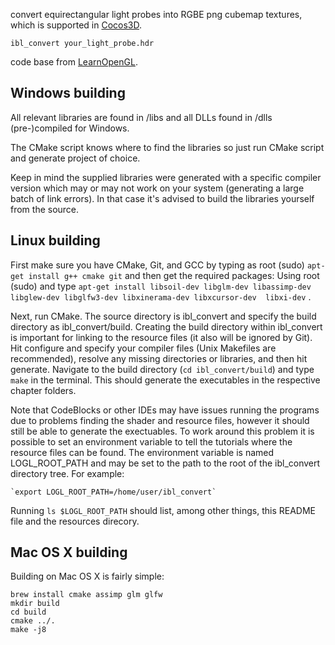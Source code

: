 convert equirectangular light probes into RGBE png cubemap textures, which is supported in [Cocos3D](https://github.com/cocos-creator/engine-3d).

    ibl_convert your_light_probe.hdr

code base from [LearnOpenGL](https://github.com/JoeyDeVries/LearnOpenGL).

## Windows building
All relevant libraries are found in /libs and all DLLs found in /dlls (pre-)compiled for Windows. 

The CMake script knows where to find the libraries so just run CMake script and generate project of choice.

Keep in mind the supplied libraries were generated with a specific compiler version which may or may not work on your system (generating a large batch of link errors). In that case it's advised to build the libraries yourself from the source.

## Linux building
First make sure you have CMake, Git, and GCC by typing as root (sudo) `apt-get install g++ cmake git` and then get the required packages:
Using root (sudo) and type `apt-get install libsoil-dev libglm-dev libassimp-dev libglew-dev libglfw3-dev libxinerama-dev libxcursor-dev  libxi-dev` .

Next, run CMake. The source directory is ibl_convert and specify the build directory as ibl_convert/build. Creating the build directory within ibl_convert is important for linking to the resource files (it also will be ignored by Git). Hit configure and specify your compiler files (Unix Makefiles are recommended), resolve any missing directories or libraries, and then hit generate. Navigate to the build directory (`cd ibl_convert/build`) and type `make` in the terminal. This should generate the executables in the respective chapter folders.

Note that CodeBlocks or other IDEs may have issues running the programs due to problems finding the shader and resource files, however it should still be able to generate the exectuables. To work around this problem it is possible to set an environment variable to tell the tutorials where the resource files can be found. The environment variable is named LOGL_ROOT_PATH and may be set to the path to the root of the ibl_convert directory tree. For example:

    `export LOGL_ROOT_PATH=/home/user/ibl_convert`

Running `ls $LOGL_ROOT_PATH` should list, among other things, this README file and the resources direcory.

## Mac OS X building
Building on Mac OS X is fairly simple:
```
brew install cmake assimp glm glfw
mkdir build
cd build
cmake ../.
make -j8
```
